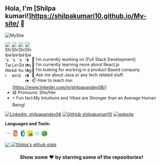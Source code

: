 
## Hola, I'm [Shilpa kumari!]https://shilpakumari10.github.io/My-site/ 👋

<p align="left"> <img src="https://komarev.com/ghpvc/?username=MySite&label=Views&color=blue&style=plastic" alt="MySite" /> </p>

<a href="paste twitter link here">
  <img align="left" alt="Shilpa's Twitter" width="22px" src="https://cdn.jsdelivr.net/npm/simple-icons@v3/icons/twitter.svg" />
</a>
<a href="https://www.linkedin.com/in/shilpapandey08/">
  <img align="left" alt="Shilpa's Linkdein" width="22px" src="https://cdn.jsdelivr.net/npm/simple-icons@v3/icons/linkedin.svg" />
</a>
<a href="https://github.com/shilpakumari10/">
  <img align="left" alt="Shilpa's Github" width="22px" src="https://cdn.jsdelivr.net/npm/simple-icons@v3/icons/github.svg" />
</a>
<a href="https://www.instagram.com/shilpa__pandey/">
  <img align="left" alt="Shilpa's Instagram" width="22px" src="https://cdn.jsdelivr.net/npm/simple-icons@v3/icons/instagram.svg" />
</a>


<br/>
<br/>


- 🔭 I’m currently working on [Full Stack Development]
- 🌱 I’m currently learning more about React.js
- 🤔 I’m looking for working in a product Based company
- 💬 Ask me about Java or any tech related stuff.
- 📫 How to reach me: [https://www.linkedin.com/in/shilpapandey08/]
- 😄 Pronouns: She/Her
- ⚡ Fun fact:My Intuitions and Vibes are Stronger than an Average Human Being!

[![Linkedin: shilpapandey08](https://img.shields.io/badge/-shilpapandey08/-blue?style=flat-square&logo=Linkedin&logoColor=white&link=https://www.linkedin.com/in/shilpapandey08/)](https://www.linkedin.com/in/shilpapandey08/)
[![GitHub shilpakumari10](https://img.shields.io/github/followers/shilpakumari10?label=follow&style=social)](https://github.com/shilpakumari10)
[![website](https://img.shields.io/badge/PortfolioWebsite-shilpa.live-2648ff?style=flat-square&logo=google-chrome)](https://shilpakumari10.github.io/My-site/)

**Languages and Tools:**  

<code><img height="20" src="https://raw.githubusercontent.com/github/explore/80688e429a7d4ef2fca1e82350fe8e3517d3494d/topics/java/java.png"></code>
<code><img height="20" src="https://raw.githubusercontent.com/github/explore/80688e429a7d4ef2fca1e82350fe8e3517d3494d/topics/html/html.png"></code>
<code><img height="20" src="https://raw.githubusercontent.com/github/explore/80688e429a7d4ef2fca1e82350fe8e3517d3494d/topics/css/css.png"></code>
<code><img height="20" src="https://raw.githubusercontent.com/github/explore/80688e429a7d4ef2fca1e82350fe8e3517d3494d/topics/javascript/javascript.png"></code>
<code><img height="20" src="https://raw.githubusercontent.com/github/explore/80688e429a7d4ef2fca1e82350fe8e3517d3494d/topics/react/react.png"></code>
<code><img height="20" src="https://raw.githubusercontent.com/github/explore/80688e429a7d4ef2fca1e82350fe8e3517d3494d/topics/nodejs/nodejs.png"></code>    



<a href="https://github.com/shilpakumari10">
  <img align="center" src="https://github-readme-stats.vercel.app/api/top-langs/?username=shilpakumari10&theme=light&hide_langs_below=1" />
</a>

</a>
<a href="https://github.com/shilpakumari10">
 <img align="center" src="https://github-readme-stats.vercel.app/api?username=shilpakumari10&show_icons=true&theme=light&line_height=27" alt="Shilpa's github stats"/>
</a>

<div align="center">

### Show some ❤️ by starring some of the repositories!

</div>

